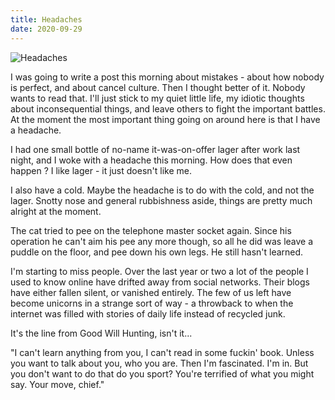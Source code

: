 ```yaml
---
title: Headaches
date: 2020-09-29
---
```


![Headaches](https://source.unsplash.com/di8ognBauG0/1600x900)

I was going to write a post this morning about mistakes - about how nobody is perfect, and about cancel culture. Then I thought better of it. Nobody wants to read that. I'll just stick to my quiet little life, my idiotic thoughts about inconsequential things, and leave others to fight the important battles. At the moment the most important thing going on around here is that I have a headache.

I had one small bottle of no-name it-was-on-offer lager after work last night, and I woke with a headache this morning. How does that even happen ? I like lager - it just doesn't like me.

I also have a cold. Maybe the headache is to do with the cold, and not the lager. Snotty nose and general rubbishness aside, things are pretty much alright at the moment.

The cat tried to pee on the telephone master socket again. Since his operation he can't aim his pee any more though, so all he did was leave a puddle on the floor, and pee down his own legs. He still hasn't learned.

I'm starting to miss people. Over the last year or two a lot of the people I used to know online have drifted away from social networks. Their blogs have either fallen silent, or vanished entirely. The few of us left have become unicorns in a strange sort of way - a throwback to when the internet was filled with stories of daily life instead of recycled junk.

It's the line from Good Will Hunting, isn't it...

"I can't learn anything from you, I can't read in some fuckin' book. Unless you want to talk about you, who you are. Then I'm fascinated. I'm in. But you don't want to do that do you sport? You're terrified of what you might say. Your move, chief."